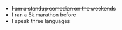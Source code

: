 * ~~I am a standup comedian on the weekends~~
* I ran a 5k marathon before
* I speak three languages

